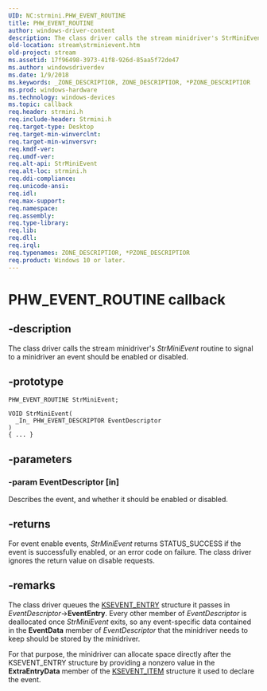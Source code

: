 ```yaml
---
UID: NC:strmini.PHW_EVENT_ROUTINE
title: PHW_EVENT_ROUTINE
author: windows-driver-content
description: The class driver calls the stream minidriver's StrMiniEvent routine to signal to a minidriver an event should be enabled or disabled.
old-location: stream\strminievent.htm
old-project: stream
ms.assetid: 17f96498-3973-41f8-926d-85aa5f72de47
ms.author: windowsdriverdev
ms.date: 1/9/2018
ms.keywords: _ZONE_DESCRIPTIOR, ZONE_DESCRIPTIOR, *PZONE_DESCRIPTIOR
ms.prod: windows-hardware
ms.technology: windows-devices
ms.topic: callback
req.header: strmini.h
req.include-header: Strmini.h
req.target-type: Desktop
req.target-min-winverclnt: 
req.target-min-winversvr: 
req.kmdf-ver: 
req.umdf-ver: 
req.alt-api: StrMiniEvent
req.alt-loc: strmini.h
req.ddi-compliance: 
req.unicode-ansi: 
req.idl: 
req.max-support: 
req.namespace: 
req.assembly: 
req.type-library: 
req.lib: 
req.dll: 
req.irql: 
req.typenames: ZONE_DESCRIPTIOR, *PZONE_DESCRIPTIOR
req.product: Windows 10 or later.
---
```


# PHW_EVENT_ROUTINE callback



## -description
The class driver calls the stream minidriver's <i>StrMiniEvent</i> routine to signal to a minidriver an event should be enabled or disabled.



## -prototype

````
PHW_EVENT_ROUTINE StrMiniEvent;

VOID StrMiniEvent(
  _In_ PHW_EVENT_DESCRIPTOR EventDescriptor
)
{ ... }
````


## -parameters

### -param EventDescriptor [in]

Describes the event, and whether it should be enabled or disabled.


## -returns
For event enable events, <i>StrMiniEvent</i> returns STATUS_SUCCESS if the event is successfully enabled, or an error code on failure. The class driver ignores the return value on disable requests.


## -remarks
The class driver queues the <a href="https://msdn.microsoft.com/library/windows/hardware/ff561853">KSEVENT_ENTRY</a> structure it passes in <i>EventDescriptor</i>-&gt;<b>EventEntry</b>. Every other member of <i>EventDescriptor</i> is deallocated once <i>StrMiniEvent</i> exits, so any event-specific data contained in the <b>EventData</b> member of <i>EventDescriptor</i> that the minidriver needs to keep should be stored by the minidriver.

For that purpose, the minidriver can allocate space directly after the KSEVENT_ENTRY structure by providing a nonzero value in the <b>ExtraEntryData</b> member of the <a href="https://msdn.microsoft.com/library/windows/hardware/ff561862">KSEVENT_ITEM</a> structure it used to declare the event.</p>